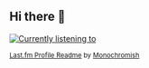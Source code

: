 ## Hi there 👋

<a href="https://gabeweb.neocities.org/stuff/nowplayingwall" target="_blank" title="Currently listening to...">![Currently listening to](https://lastfm-profile-readme.vercel.app/api/gabeweb?color=1c1f26&textColor=D8D8D8&isRounded=true&apikey=518602081119232574d506e55f6d2892)</a>

<sub>[Last.fm Profile Readme](https://github.com/Monochromish/lastfm-profile-readme) by [Monochromish](https://github.com/Monochromish)</sub>

<!--
**gabeweb/gabeweb** is a ✨ _special_ ✨ repository because its `README.md` (this file) appears on your GitHub profile.

Here are some ideas to get you started:

- 🔭 I’m currently working on ...
- 🌱 I’m currently learning ...
- 👯 I’m looking to collaborate on ...
- 🤔 I’m looking for help with ...
- 💬 Ask me about ...
- 📫 How to reach me: ...
- 😄 Pronouns: ...
- ⚡ Fun fact: ...
-->
